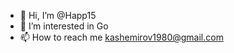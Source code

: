 - 👋 Hi, I’m @Happ15
- 👀 I’m interested in Go
- 📫 How to reach me kashemirov1980@gmail.com

<!---
Happ15/Happ15 is a ✨ special ✨ repository because its `README.md` (this file) appears on your GitHub profile.
You can click the Preview link to take a look at your changes.
--->
